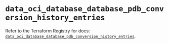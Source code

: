 # `data_oci_database_database_pdb_conversion_history_entries`

Refer to the Terraform Registry for docs: [`data_oci_database_database_pdb_conversion_history_entries`](https://registry.terraform.io/providers/hashicorp/oci/7.19.0/docs/data-sources/database_database_pdb_conversion_history_entries).

